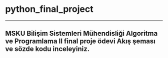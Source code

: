 # python_final_project
-----------------------------------------------------------------------------------
MSKU Bilişim Sistemleri Mühendisliği Algoritma ve Programlama II final proje ödevi
Akış şeması ve sözde kodu inceleyiniz.
-----------------------------------------------------------------------------------
